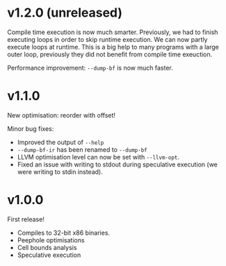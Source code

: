 # v1.2.0 (unreleased)

Compile time execution is now much smarter. Previously, we had to
finish executing loops in order to skip runtime execution. We can now
partly execute loops at runtime. This is a big help to many programs
with a large outer loop, previously they did not benefit from compile
time exeuction.

Performance improvement: `--dump-bf` is now much faster.

# v1.1.0

New optimisation: reorder with offset!

Minor bug fixes:

* Improved the output of `--help`
* `--dump-bf-ir` has been renamed to `--dump-bf`
* LLVM optimisation level can now be set with `--llvm-opt`.
* Fixed an issue with writing to stdout during speculative execution
  (we were writing to stdin instead).

# v1.0.0

First release!

* Compiles to 32-bit x86 binaries.
* Peephole optimisations
* Cell bounds analysis
* Speculative execution
